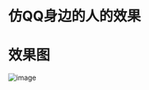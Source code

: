 # 仿QQ身边的人的效果


# 效果图

![image](https://github.com/dalong982242260/SlidingBall/blob/master/img/dalong.gif?raw=true)
